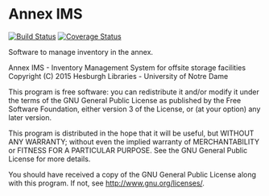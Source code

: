 Annex IMS
=========
[![Build Status](https://travis-ci.org/ndlib/annex-ims.svg?branch=master)](https://travis-ci.org/ndlib/annex-ims)
[![Coverage Status](https://coveralls.io/repos/ndlib/annex-ims/badge.svg)](https://coveralls.io/r/ndlib/annex-ims)

Software to manage inventory in the annex. 

Annex IMS - Inventory Management System for offsite storage facilities
Copyright (C) 2015 Hesburgh Libraries - University of Notre Dame

This program is free software: you can redistribute it and/or modify
it under the terms of the GNU General Public License as published by
the Free Software Foundation, either version 3 of the License, or
(at your option) any later version.

This program is distributed in the hope that it will be useful,
but WITHOUT ANY WARRANTY; without even the implied warranty of
MERCHANTABILITY or FITNESS FOR A PARTICULAR PURPOSE.  See the
GNU General Public License for more details.

You should have received a copy of the GNU General Public License
along with this program.  If not, see <http://www.gnu.org/licenses/>.
